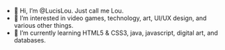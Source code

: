- 👋 Hi, I’m @LucisLou. Just call me Lou.
- 👀 I’m interested in video games, technology, art, UI/UX design, and various other things.
- 🌱 I’m currently learning HTML5 & CSS3, java, javascript, digital art, and databases.

